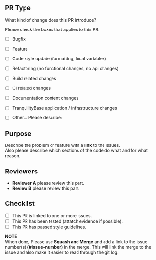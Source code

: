 ## PR Type  
What kind of change does this PR introduce?  
  
Please check the boxes that applies to this PR.  
  
- [ ] Bugfix  
- [ ] Feature  
- [ ] Code style update (formatting, local variables)  
- [ ] Refactoring (no functional changes, no api changes)  
- [ ] Build related changes  
- [ ] CI related changes  
- [ ] Documentation content changes  
- [ ] TranquilityBase application / infrastructure changes  
- [ ] Other... Please describe:  


## Purpose 
Describe the problem or feature with a **link** to the issues.    
Also please describe which sections of the code do what and for what reason.  
  
## Reviewers  
 - **Reviewer A** please review this part.  
 - **Review B** please review this part.  
  
  ## Checklist  
 - [ ] This PR is linked to one or more issues.  
 - [ ] This PR has been tested (attatch evidence if possible).  
 - [ ] This PR has passed style guidelines.  

**NOTE**  
When done, Please use **Squash and Merge** and add a link to the issue number(s) **(#issue-number)** in the merge. This will link the merge to the issue and also make it easier to read through the git log.